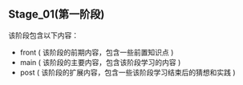 ## Stage_01(第一阶段)
该阶段包含以下内容：
* front ( 该阶段的前期内容，包含一些前置知识点 )
* main ( 该阶段的主要内容，包含该阶段学习的内容 )
* post ( 该阶段的扩展内容，包含一些该阶段学习结束后的猜想和实践 )
